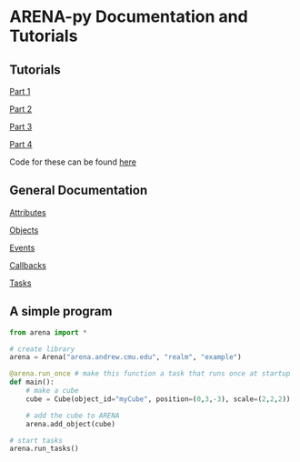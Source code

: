 # ARENA-py Documentation and Tutorials

## Tutorials
[Part 1](beginner.md)

[Part 2](intermediate.md)

[Part 3](novice.md)

[Part 4](advanced.md)

Code for these can be found [here](../examples/tutorial)

## General Documentation
[Attributes](attributes.md)

[Objects](objects.md)

[Events](events.md)

[Callbacks](callbacks.md)

[Tasks](tasks.md)

## A simple program

```python
from arena import *

# create library
arena = Arena("arena.andrew.cmu.edu", "realm", "example")

@arena.run_once # make this function a task that runs once at startup
def main():
    # make a cube
    cube = Cube(object_id="myCube", position=(0,3,-3), scale=(2,2,2))

    # add the cube to ARENA
    arena.add_object(cube)

# start tasks
arena.run_tasks()
```
